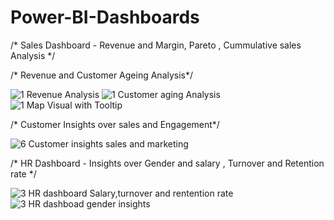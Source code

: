 # Power-BI-Dashboards

/* Sales Dashboard -  Revenue and Margin, Pareto , Cummulative sales Analysis */




/* Revenue and Customer Ageing Analysis*/


![1 Revenue Analysis](https://user-images.githubusercontent.com/85949588/122102916-98f85e80-ce33-11eb-8aee-e60b8334335d.jpg)
![1 Customer aging Analysis](https://user-images.githubusercontent.com/85949588/122103139-e5439e80-ce33-11eb-90e1-13791e759195.jpg)
![1  Map Visual with Tooltip](https://user-images.githubusercontent.com/85949588/122103232-03110380-ce34-11eb-8599-be8c79f4ca52.jpg)






/* Customer Insights over sales and Engagement*/ 


![6  Customer insights sales and marketing](https://user-images.githubusercontent.com/85949588/122104216-1375ae00-ce35-11eb-8b71-d331e54241fe.jpg)







/* HR Dashboard - Insights over Gender and salary , Turnover and Retention rate */


![3  HR dashboard Salary,turnover and rentention rate](https://user-images.githubusercontent.com/85949588/122113945-5be69900-ce40-11eb-8d89-1c31c8098717.jpg)
![3 HR dashboad gender insights](https://user-images.githubusercontent.com/85949588/122114359-cf88a600-ce40-11eb-8e52-46257355f963.jpg)
